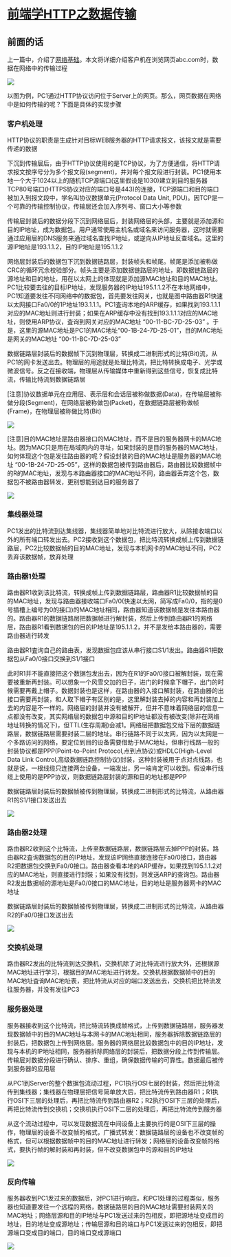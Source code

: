 # [前端学HTTP之数据传输][0]

## 前面的话

上一篇中，介绍了[网络基础][1]。本文将详细介绍客户机在浏览网页abc.com时，数据在网络中的传输过程

![][2]

以图为例，PC1通过HTTP协议访问位于Server上的网页。那么，网页数据在网络中是如何传输的呢？下面是具体的实现步骤

### 客户机处理

HTTP协议的职责是生成针对目标WEB服务器的HTTP请求报文，该报文就是需要传递的数据

下沉到传输层后，由于HTTP协议使用的是TCP协议，为了方便通信，将HTTP请求报文按序号分为多个报文段(segment)，并对每个报文段进行封装。PC1使用本地一个大于1024以上的随机TCP源端口(这里假设是1030)建立到目的服务器TCP80号端口(HTTPS协议对应的端口号是443)的连接，TCP源端口和目的端口被加入到报文段中，学名叫协议数据单元(Protocol Data Unit, PDU)。因TCP是一个可靠的传输控制协议，传输层还会加入序列号、窗口大小等参数

传输层封装后的数据分段下沉到网络层后，封装网络层的头部，主要就是添加源和目的IP地址，成为数据包。用户通常使用主机名或域名来访问服务器，这时就需要通过应用层的DNS服务来通过域名查找IP地址，或逆向从IP地址反查域名。这里的源IP地址是193.1.1.2，目的IP地址是195.1.1.2

网络层封装后的数据包下沉到数据链路层，封装帧头和帧尾。帧尾是添加被称做CRC的循环冗余校验部分。帧头主要是添加数据链路层的地址，即数据链路层的源地址和目的地址，用在以太网上的体现就是添加源MAC地址和目的MAC地址。PC1比较要去往的目标IP地址，发现服务器的IP地址195.1.1.2不在本地网络中，PC1知道要发往不同网络中的数据包，首先要发往网关，也就是图中路由器R1快速以太网接口Fa0/0的1P地址193.1.1.1。PC1査询本地的ARP缓存，如果找到193.1.1.1对应的MAC地址则进行封装；如果在ARP缓存中没有找到193.1.1.1对应的MAC地址，则使用ARP协议，査询到网关对应的MAC地址 “00-11-BC-7D-25-03” 。于是，这里的源MAC地址是PC1的MAC地址“00-1B-24-7D-25-01”，目的MAC地址是网关的MAC地址 “00-11-BC-7D-25-03”

数据链路层封装后的数据帧下沉到物理层，转换成二进制形式的比特(Bit)流，从PC1的网卡发送出去。物理层的用途就是处理比特流，把比特转换成电子、光学或微波信号。反之在接收端，物理层从传输媒体中重新得到这些信号，恢复成比特流，传输比特流到数据链路层

[注意]协议数据单元在应用层、表示层和会话层被称做数据(Data)，在传输层被称做分段(Segment)，在网络层被称做包(Packet)，在数据链路层被称做帧(Frame)，在物理层被称做比特(Bit)

![][3]

[注意]目的MAC地址是路由器接口的MAC地址，而不是目的服务器网卡的MAC地址。因为MAC只是用在局域网内的寻址，如果封装的是目的服务器的MAC地址，如何体现这个包是发往路由器的呢？假设封装的目的MAC地址是服务器的MAC地址 “00-1B-24-7D-25-05”，这样的数据包被传到路由器后，路由器比较数据帧中的R的MAC地址，发现与本路由器接口的MAC地址不同，路由器丢弃这个包，数据包不被路由器转发，更别想能到达目的服务器了

![][4]

### 集线器处理

PC1发出的比特流到达集线器，集线器简单地对比特流进行放大，从除接收端口以外的所有端口转发出去。PC2接收到这个数据包，把比特流转换成帧上传到数据链路层，PC2比较数据帧的目的MAC地址，发现与本机网卡的MAC地址不同，PC2丢弃该数据帧，放弃处理

### 路由器1处理

路由器R1收到该比特流，转换成帧上传到数据链路层，路由器R1比较数据帧的目的MAC地址，发现与路由器接收端口Fa0/0(快速以太网，简写成Fa0/0，指的是0号插槽上编号为0的接口)的MAC地址相同，路由器知道该数据帧是发往本路由器的。路由器R1的数据链路层把数据帧进行解封装，然后上传到路由器R1的网络层，路由器R1看到数据包的目的IP地址是195.1.1.2，并不是发给本路由器的，需要路由器进行转发

路由器R1査询自己的路由表，发现数据包应该从串行接口S1/1发出。路由器R1把数据包从Fa0/0接口交换到S1/1接口

此时R1并不能直接把这个数据包发出去，因为在R1的Fa0/0接口被解封装，现在需要被重新再封装。可以想象一个风雪交加的日子，进门的时候拿下帽子，出门的时候需要再戴上帽子。数据封装也是这样，在路由器的入接口解封装，在路由器的出接口需要再封装，和人取下帽子有区别的是，这里解封装去掉的内容和再封装加上去的内容是不一样的。网络层的封装并没有被解开，但并不意味着网络层的信息一点都没有改变，其实网络层的数据包中源和目的IP地址都没有被改变(除非在网络地址转换的情况下)，但TTL(生存周期)会减1。网络层把数据包交给下层的数据链路层，数据链路层需要封装二层的地址。串行链路不同于以太网，因为以太网是一个多路访问的网络，要定位到目的设备需要借助于MAC地址，但串行线路一般的封装协议都是PPP(Point-to-Point Protocol,点到点协议)或HDLC(High-Level Data Link Control,高级数据链路控制协议)封装，这种封装被用于点对点线路，也就是说，一根线缆只连接两台设备，一端发出，另一端肯定可以收到。假设串行线缆上使用的是PPP协议，则数据链路层封装的源和目的地址都是PPP

数据链路层封装后的数据帧被传到物理层，转换成二进制形式的比特流，从路由器R1的S1/1接口发送出去

![][5]

### 路由器2处理

路由器R2收到这个比特流，上传至数据链路层，数据链路层去掉PPP的封装。路由器R2査询数据包的目的IP地址，发现该IP网络直接连接在Fa0/0接口，路由器R2把数据包交换到Fa0/0接口。路由器查看本地的ARP缓存，如果找到195.1.1.2对应的MAC地址，则直接进行封裝；如果没有找到，则发送ARP的查询包。路由器R2发出数据帧的源地址是Fa0/0接口的MAC地址，目的地址是服务器网卡的MAC地址

数据链路层封装后的数据帧被传到物理层，转换成二进制形式的比特流，从路由器R2的Fa0/0接口发送出去

![][6]

### 交换机处理

路由器R2发出的比特流到达交换机，交换机除了对比特流进行放大外，还根据源MAC地址进行学习，根据目的MAC地址进行转发。交换机根据数据帧中的目的MAC地址査询MAC地址表，把比特流从对应的端口发送出去，交换机把比特流发往服务器，并没有发往PC3

### 服务器处理

服务器接收到这个比特流，把比特流转换成帧格式，上传到数据链路层，服务器发现数据帧中的目的MAC地址与本网卡的MAC地址相同，服务器拆除数据链路层的封装后，把数据包上传到网络层。服务器的网络层比较数据包中的目的IP地址，发现与本机的IP地址相同，服务器拆除网络层的封装后，把数据分段上传到传输层。传输层对数据分段进行确认、排序、重组，确保数据传输的可靠性。数据最后被传到服务器的应用层

从PC1到Server的整个数据包流动过程，PC1执行OSI七层的封装，然后把比特流传到集线器；集线器在物理层把信号简单放大后，把比特流传到路由器R1；R1执行OSI下三层的处理后，再把比特流传到路由器R2；R2执行OSI下三层的处理后，再把比特流传到交换机；交换机执行OSI下二层的处理后，再把比特流传到服务器

从这个流动过程中，可以发现数据流在中间设备上主要执行的是OSI下三层的操作，物理层的设备不改变帧的格式，广播式转发：数据链路层的设备也不改变帧的格式，但可以根据数据帧中的目的MAC地址进行转发；网络层的设备改变帧的格式，要执行帧的解封装和再封装，但不改变数据包中的源和目的IP地址

![][7]

### 反向传输

服务器收到PC1发过来的数据后，对PC1进行响应。和PC1处理的过程类似，服务器也知道要发往一个远程的网络，数据链路层的目的MAC地址需要封装网关的MAC地址；网络层源和目的IP地址与PC1发送过来的包相反，即把源地址变成目的地址，目的地址变成源地址；传输层源和目的端口与PC1发送过来的包相反，即把源端口变成目的端口，目的端口变成源端口

![][8]



[0]: http://www.cnblogs.com/xiaohuochai/p/6142581.html
[1]: http://www.cnblogs.com/xiaohuochai/p/6140123.html
[2]: http://images2015.cnblogs.com/blog/740839/201612/740839-20161207195732585-710974416.jpg
[3]: http://images2015.cnblogs.com/blog/740839/201612/740839-20161207201709335-1439712988.jpg
[4]: http://images2015.cnblogs.com/blog/740839/201612/740839-20161207211214585-478892393.gif
[5]: http://images2015.cnblogs.com/blog/740839/201612/740839-20161207211356226-650263449.gif
[6]: http://images2015.cnblogs.com/blog/740839/201612/740839-20161207210156007-1767544109.gif
[7]: http://images2015.cnblogs.com/blog/740839/201612/740839-20161207211616507-66624688.jpg
[8]: http://images2015.cnblogs.com/blog/740839/201612/740839-20161207211756507-441745602.gif